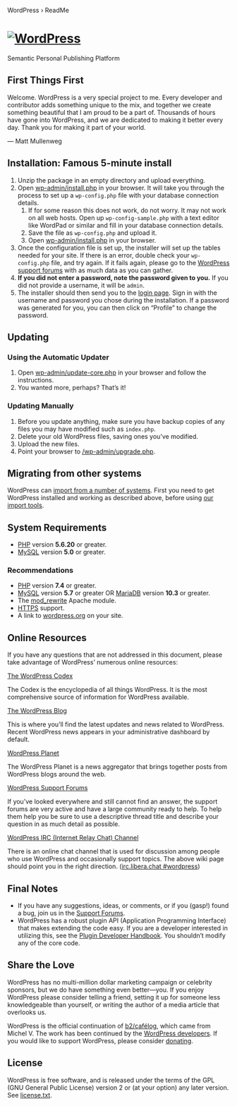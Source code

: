   WordPress › ReadMe 

[![WordPress](wp-admin/images/wordpress-logo.png)](https://wordpress.org/)
==========================================================================

Semantic Personal Publishing Platform

First Things First
------------------

Welcome. WordPress is a very special project to me. Every developer and contributor adds something unique to the mix, and together we create something beautiful that I am proud to be a part of. Thousands of hours have gone into WordPress, and we are dedicated to making it better every day. Thank you for making it part of your world.

— Matt Mullenweg

Installation: Famous 5-minute install
-------------------------------------

1.  Unzip the package in an empty directory and upload everything.
2.  Open [wp-admin/install.php](wp-admin/install.php) in your browser. It will take you through the process to set up a `wp-config.php` file with your database connection details.
    1.  If for some reason this does not work, do not worry. It may not work on all web hosts. Open up `wp-config-sample.php` with a text editor like WordPad or similar and fill in your database connection details.
    2.  Save the file as `wp-config.php` and upload it.
    3.  Open [wp-admin/install.php](wp-admin/install.php) in your browser.
3.  Once the configuration file is set up, the installer will set up the tables needed for your site. If there is an error, double check your `wp-config.php` file, and try again. If it fails again, please go to the [WordPress support forums](https://wordpress.org/support/forums/) with as much data as you can gather.
4.  **If you did not enter a password, note the password given to you.** If you did not provide a username, it will be `admin`.
5.  The installer should then send you to the [login page](wp-login.php). Sign in with the username and password you chose during the installation. If a password was generated for you, you can then click on “Profile” to change the password.

Updating
--------

### Using the Automatic Updater

1.  Open [wp-admin/update-core.php](wp-admin/update-core.php) in your browser and follow the instructions.
2.  You wanted more, perhaps? That’s it!

### Updating Manually

1.  Before you update anything, make sure you have backup copies of any files you may have modified such as `index.php`.
2.  Delete your old WordPress files, saving ones you’ve modified.
3.  Upload the new files.
4.  Point your browser to [/wp-admin/upgrade.php](wp-admin/upgrade.php).

Migrating from other systems
----------------------------

WordPress can [import from a number of systems](https://wordpress.org/support/article/importing-content/). First you need to get WordPress installed and working as described above, before using [our import tools](wp-admin/import.php).

System Requirements
-------------------

*   [PHP](https://secure.php.net/) version **5.6.20** or greater.
*   [MySQL](https://www.mysql.com/) version **5.0** or greater.

### Recommendations

*   [PHP](https://secure.php.net/) version **7.4** or greater.
*   [MySQL](https://www.mysql.com/) version **5.7** or greater OR [MariaDB](https://mariadb.org/) version **10.3** or greater.
*   The [mod\_rewrite](https://httpd.apache.org/docs/2.2/mod/mod_rewrite.html) Apache module.
*   [HTTPS](https://wordpress.org/news/2016/12/moving-toward-ssl/) support.
*   A link to [wordpress.org](https://wordpress.org/) on your site.

Online Resources
----------------

If you have any questions that are not addressed in this document, please take advantage of WordPress’ numerous online resources:

[The WordPress Codex](https://codex.wordpress.org/)

The Codex is the encyclopedia of all things WordPress. It is the most comprehensive source of information for WordPress available.

[The WordPress Blog](https://wordpress.org/news/)

This is where you’ll find the latest updates and news related to WordPress. Recent WordPress news appears in your administrative dashboard by default.

[WordPress Planet](https://planet.wordpress.org/)

The WordPress Planet is a news aggregator that brings together posts from WordPress blogs around the web.

[WordPress Support Forums](https://wordpress.org/support/forums/)

If you’ve looked everywhere and still cannot find an answer, the support forums are very active and have a large community ready to help. To help them help you be sure to use a descriptive thread title and describe your question in as much detail as possible.

[WordPress IRC (Internet Relay Chat) Channel](https://make.wordpress.org/support/handbook/appendix/other-support-locations/introduction-to-irc/)

There is an online chat channel that is used for discussion among people who use WordPress and occasionally support topics. The above wiki page should point you in the right direction. ([irc.libera.chat #wordpress](https://web.libera.chat/#wordpress))

Final Notes
-----------

*   If you have any suggestions, ideas, or comments, or if you (gasp!) found a bug, join us in the [Support Forums](https://wordpress.org/support/forums/).
*   WordPress has a robust plugin API (Application Programming Interface) that makes extending the code easy. If you are a developer interested in utilizing this, see the [Plugin Developer Handbook](https://developer.wordpress.org/plugins/). You shouldn’t modify any of the core code.

Share the Love
--------------

WordPress has no multi-million dollar marketing campaign or celebrity sponsors, but we do have something even better—you. If you enjoy WordPress please consider telling a friend, setting it up for someone less knowledgeable than yourself, or writing the author of a media article that overlooks us.

WordPress is the official continuation of [b2/cafélog](http://cafelog.com/), which came from Michel V. The work has been continued by the [WordPress developers](https://wordpress.org/about/). If you would like to support WordPress, please consider [donating](https://wordpress.org/donate/).

License
-------

WordPress is free software, and is released under the terms of the GPL (GNU General Public License) version 2 or (at your option) any later version. See [license.txt](license.txt).
